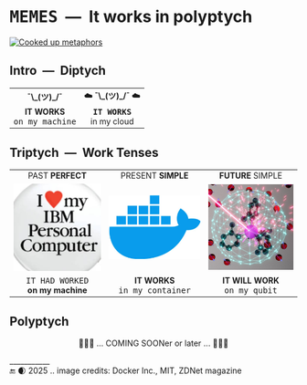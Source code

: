 # <samp>MEMES</samp>&nbsp;&nbsp;&mdash;&nbsp;&nbsp;It works in polyptych

[![Cooked up metaphors](https://img.shields.io/badge/Cooked%20up-metaphors-8CA1AF?logo=readthedocs&logoColor=fff)](#)

## Intro&nbsp;&nbsp;&mdash;&nbsp;&nbsp;Diptych

<table align="center"><tr valign="center" align="center"><td><b>¯\_(ツ)_/¯</b></td><td><b>☁️ ¯\_(ツ)_/¯ ☁️</b></td>
</tr><tr align="center">
  <td><b>IT WORKS</b><br /><samp>on my machine</samp></td>
  <td><b><samp>IT WORKS</samp></b><br />in my cloud</td>
</tr></table>

## Triptych&nbsp;&nbsp;&mdash;&nbsp;&nbsp;Work Tenses

<table align="center"><tr></tr><tr align="center"><td>PAST <b>PERFECT</b></td><td>PRESENT <b>SIMPLE</b></td><td><b>FUTURE</b> SIMPLE</td></tr>
  <tr valign="center" align="center">
    <td><picture><img width="250px" alt="&nbsp;IBM PC" src="../../../../_rsc/_img/af/IBM_PC-ClothIco.jpg" title="&nbsp;IBM PC merchanidise&#013;&#010;Screengrab: ZDNet.com" /></picture></td>
    <td><picture><img width="250px" alt="&nbsp;Docker image" src="../../../../_rsc/_img/symbols/logo/Docker_Software.jpg" title="&nbsp;Docker Inc.,&#013;&#010;software for cloud containters" /></picture></td>
    <td><picture><img width="250px" alt="&nbsp;Imagine a qubit" src="../../../../_rsc/_img/symbols/phys/MIT-qubit_500px.jpg" title="&nbsp;MIT, Awschalom Group, D. Laorenza" /></picture></td>
</tr><tr align="center">
  <td><samp>IT HAD WORKED</samp><br /><b>on my machine</b></td>
    <td><b>IT WORKS</b><br /><samp>in my container</samp></td>
  <td><b>IT WILL WORK</b><br /><samp>on my qubit</samp></td>
</tr></table>

## Polyptych

<div align="middle">🚧🐝🚧 ... COMING SOONer or later ... 🚧🐝🚧</div>

\___________\
🔚 🌒 2025 .. image credits: Docker Inc., MIT, ZDNet magazine

